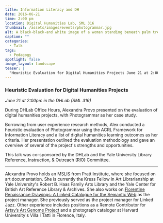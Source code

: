 ```yaml
---
title: Information Literacy and DH
date: 2016-06-21
time: 2:00 pm 
location: Digital Humanities Lab, SML 316
thumbnail: /assets/images/events/photogrammar.jpg
alt: A black-black-and white image of a woman standing beneath palm trees and looking to the left. The image comes from the Photogrammar archive on the DHLab site.
caption: ""
categories: 
  - Talk
tags:
  - Pedagogy
spotlight: false 
image_layout: landscape
teaser: |
  "Heuristic Evaluation for Digital Humanities Projects June 21 at 2:00pm in the DHLab (SML 316) During DHLab Office Hours, Alexandra Provo presented on the evaluation of digital humanities projects,..."
---
```


### Heuristic Evaluation for Digital Humanities Projects
*June 21 at 2:00pm in the DHLab (SML 316)*
   
During DHLab Office Hours, Alexandra Provo presented on the evaluation of digital humanities projects, with Photogrammar as her case study.
         
Borrowing from user experience research methods, Alex conducted a heuristic evaluation of Photogrammar using the ACRL Framework for Information Literacy and a list of digital humanities learning outcomes as her criteria. Her presentation outlined the evaluation methodology and gave an overview of several of the project's strengths and opportunities.

This talk was co-sponsored by the DHLab and the Yale University Library Reference, Instruction, &amp; Outreach (RIO) Committee.
        
---
        
Alexandra Provo holds an MSLIS from Pratt Institute, where she focused on art documentation. She is currently the Kress Fellow in Art Librarianship at Yale University's Robert B. Haas Family Arts Library and the Yale Center for British Art Reference Library &amp; Archives. She also works on [Florentine Renaissance Drawings: A Linked Catalogue for the Semantic Web](http://itatti.harvard.edu/news/kress-foundation-gives-major-grant-%E2%80%9Cflorentine-renaissance-drawings%E2%80%9D-digital-project) as the project manager. She previously served as the project manager for Linked Jazz. Other experience includes positions as a Remote Contributor for [Artsy’s Art Genome Project](https://www.artsy.net/categories) and a photograph cataloger at Harvard University's Villa I Tatti in Florence, Italy.